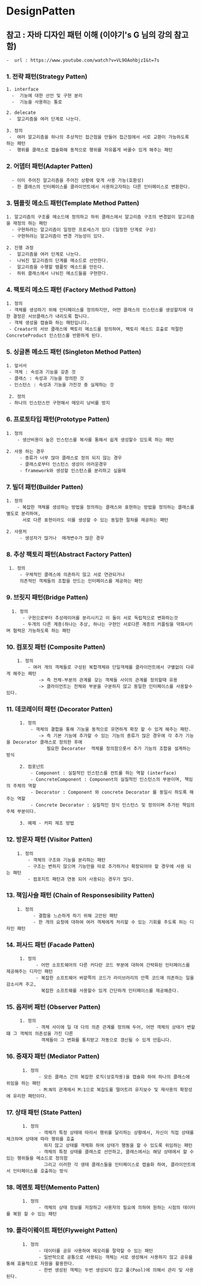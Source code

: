 # DesignPatten

## 참고 : 자바 디자인 패턴 이해 (이야기's G 님의 강의 참고 함)

    -  url : https://www.youtube.com/watch?v=VL9OAohbjzI&t=7s

### 1. 전략 패턴(Strategy Patten)

    1. interface
      -  기능에 대한 선언 및 구현 분리
      -  기능을 사용하는 통로

    2. delecate
     -  알고리즘을 여러 단계로 나눈다.
     
    3. 정의
     -  여러 알고리즘을 하나의 추상적인 접근점을 만들어 접근점에서 서로 교환이 가능하도록 하는 패턴
     -  행위를 클래스로 캡슐화해 동적으로 행위를 자유롭게 바꿀수 있게 해주는 패턴


### 2. 어뎁터 패턴(Adapter Patten)

      - 이미 주어진 알고리즘을 주어진 상황에 맞게 사용 가능(호환성)
      - 한 클래스의 인터페이스를 클라이언트에서 사용하고자하는 다른 인터페이스로 변환한다.

### 3. 템플릿 메소드 패턴(Template Method Patten)

    1. 알고리즘의 구조를 메소드에 정의하고 하위 클래스에서 알고리즘 구조의 변경없이 알고리즘을 재정의 하는 패턴
      - 구현하려는 알고리즘이 일정한 프로세스가 있다 (일정한 단계로 구성)
      - 구현하려는 알고리즘이 변경 가능성이 있다.

    2. 진행 과정
     -  알고리즘을 여러 단계로 나눈다.
     -  나눠진 알고리즘의 단계를 메소드로 선언한다.
     -  알고리즘을 수행할 템플릿 메소드를 만든다.
     -  하위 클래스에서 나눠진 메소드들을 구현한다.
     
### 4. 팩토리 메소드 패턴 (Factory Method Patton)

    1. 정의
     - 객체를 생성하기 위해 인터페이스를 정의하지만, 어떤 클래스의 인스턴스를 생성할지에 대한 결정은 서브클래스가 내리도록 합니다.
     - 객체 생성을 캡슐화 하는 패턴입니다.
     - Creator의 서브 클래스에 팩토리 메소드를 정의하여, 팩토리 메소드 호출로 적절한 ConcreteProduct 인스턴스를 반환하게 된다.
     
### 5. 싱글톤 메소드 패턴 (Singleton Method Patten)

    1. 앞서서
     - 객체 : 속성과 기능을 갖춘 것
     - 클래스 : 속성과 기능을 정의한 것
     - 인스턴스 : 속성과 기능을 가진것 중 실제하는 것
     
     2. 정의
     - 하나의 인스턴스만 구현해서 메모리 낭비를 방지
     
 ### 6. 프로토타입 패턴(Prototype Patten)

    1. 정의
        - 생산비용이 높은 인스턴스를 복사를 통해서 쉽게 생성할수 있도록 하는 패턴
        
    2. 사용 하는 경우
         - 종류가 너무 많아 클래스로 정의 되지 않는 경우
         - 클래스로부터 인스턴스 생성이 어러운경우
         - framework와 생성할 인스턴스를 분리하고 싶을때
         
         
### 7. 빌더 패턴(Builder Patten)
         
    1. 정의
        - 복잡한 객체를 생성하는 방법을 정의하는 클래스와 표현하는 방법을 정의하는 클래스를 별도로 분리하여, 
          서로 다른 표현이라도 이를 생성할 수 있는 동일한 절차를 제공하는 패턴
        
    2. 사용처
         - 생성자가 많거나  매개변수가 많은 경우
         
### 8. 추상 팩토리 패턴(Abstract Factory Patten)
          
     1. 정의
         - 구체적인 클래스에 의존하지 않고 서로 연관되거나 
         의존적인 객체들의 조합을 만드는 인터페이스를 제공하는 패턴
             
### 9. 브릿지 패턴(Bridge Patten)
           
      1. 정의
          - 구현으로부터 추상레이어를 분리시키고 이 둘이 서로 독립적으로 변화하는것
          - 두개의 다른 계층(하나는 추상, 하나는 구현인 서로다른 계층의 커플링을 약화시키며 협력은 가능하도록 하는 패턴
          
### 10. 컴포짓 패턴 (Composite Patten)
             
        1. 정의
            - 여러 개의 객체들로 구성된 복합객체와 단일객체를 클라이언트에서 구별없이 다루게 해주는 패턴
                -> 즉 전체-부분의 관계를 갖는 객체들 사이의 관계를 정의할때 유용
                -> 클라이언트는 전체와 부분을 구분하지 않고 동일한 인터페이스를 사용할수 있다. 
  
### 11. 데코레이터 패턴 (Decorator Patten)
              
         1. 정의
             - 객체의 결합을 통해 기능을 동적으로 유연하게 확장 할 수 있게 해주는 패턴.
                -> 즉 기본 기능에 추가할 수 있는 기능의 종류가 많은 경우에 각 추가 기능을 Decorator 클래스로 정의한 후에
                   필요한 Decorater  객체를 정의함으롯서 추가 기능의 조합을 설계하는 방식 
                   
         2. 컴포넌트
             - Component : 실질적인 인스턴스를 컨트롤 하는 역할 (interface)
             - ConcreteComponent : Component의 실질적인 인스턴스의 부분이며, 책임의 주체의 역할
             - Decorator : Component 와 concrete Decorator 를 동일시 하도록 해주는 역할
             - Concrete Decorator : 실질적인 장식 인스턴스 및 정의이며 추가된 책임의 주체 부분이다.
             
         3. 예제 - 커피 제조 방법   
         
### 12. 방문자 패턴 (Visitor Patten)
        
        1. 정의
            - 객체의 구조와 기능을 분리하는 패턴
            - 구조는 변하지 않으며 기능만을 따로 추가하거나 확장되어야 할 경우에 사용 되는 패턴
            - 컴포지트 패턴과 연동 되어 사용되는 경우가 많다.
             
### 13. 책임사슬 패턴 (Chain of Responsesibility Patten)    
  
        1. 정의
              - 결합을 느슨하게 하기 위해 고안된 패턴
              - 한 개의 요청에 대하여 여러 객체에게 처리할 수 있는 기회를 주도록 하는 디자인 패턴
              
 ### 14. 퍼사드 패턴 (Facade Patten)
   
         1. 정의
               - 어떤 소프트웨어의 다른 커다란 코드 부분에 대하여 간략화된 인터페이스를 제공해주는 디자인 패턴
               - 복잡한 소프트웨어 바깥쪽의 코드가 라이브러리의 안쪽 코드에 의존하는 일을 감소시켜 주고, 
                 복잡한 소프트웨를 사용할수 있게 간단하게 인터페이스를 제공해준다.

### 15. 옵저버 패턴 (Observer Patten)
   
         1. 정의
               - 객체 사이에 일 대 다의 의존 관계를 정의해 두어, 어떤 객체의 상태가 변할 떄 그 객체의 의존성을 가진 다른
                 객체들이 그 변화를 통지받고 자동으로 갱신될 수 있게 만듭니다.
                 
### 16. 중재자 패턴 (Mediator Patten)
    
          1. 정의
                - 모든 클래스 간의 복잡한 로직(상호작용)을 캡슐화 하여 하나의 클래스에 위임을 하는 패턴
                - M:N의 관계에서 M:1으로 복잡도를 떨어트려 유지보수 및 재사용의 확장성에 유리한 패턴이다.
                
### 17. 상태 패턴 (State Patten)
    
          1. 정의
                - 객체가 특정 상태에 따라서 행위를 달리하는 상황에서, 자신이 직접 상태를 체크하며 상태에 따라 행위를 호출
                  하지 않고 상태를 객체화 하여 상태가 행동을 할 수 있도록 위임하는 패턴
                - 객체의 특정 상태를 클래스로 선언하고, 클래스에서는 해당 상태에서 할 수 있는 행위들을 메소드로 정의함
                  그리고 이러한 각 생태 클래스들을 인터페이스로 캡슐화 하여, 클라이언트에서 인터페이스를 호출하는 방식
                  
                  
### 18. 메멘토 패턴(Memento Patten)
    
          1. 정의
                - 객체의 상태 정보를 저장하고 사용자의 필요에 의하여 원하는 시점의 데이터를 복원 할 수 있는 패턴
                
### 19. 플라이웨이트 패턴(Flyweight Patten)
    
          1. 정의
                - 데이터를 공유 사용하여 메모리를 절약할 수 있는 패턴
                - 일반적으로 공통으로 사용되는 객체는 서로 생성해서 사용하지 않고 공유를 통해 효율적으로 자원을 활용한다.
                - 한번 생성된 객체는 두번 생성되지 않고 풀(Pool)에 의해서 관리 및 사용된다.
                